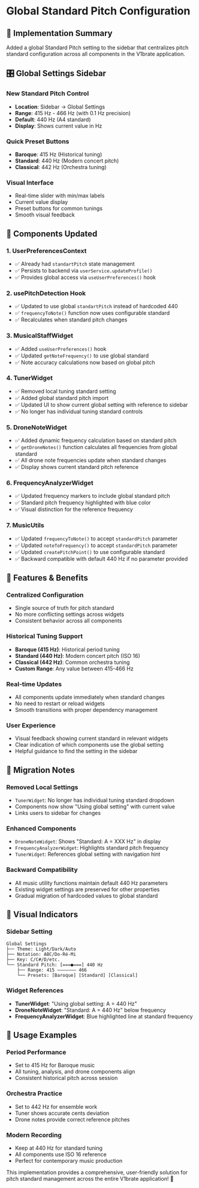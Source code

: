 # Global Standard Pitch Configuration

## 🎵 Implementation Summary

Added a global Standard Pitch setting to the sidebar that centralizes pitch standard configuration across all components in the V1brate application.

## 🎛️ Global Settings Sidebar

### **New Standard Pitch Control**

- **Location**: Sidebar → Global Settings
- **Range**: 415 Hz - 466 Hz (with 0.1 Hz precision)
- **Default**: 440 Hz (A4 standard)
- **Display**: Shows current value in Hz

### **Quick Preset Buttons**

- **Baroque**: 415 Hz (Historical tuning)
- **Standard**: 440 Hz (Modern concert pitch)
- **Classical**: 442 Hz (Orchestra tuning)

### **Visual Interface**

- Real-time slider with min/max labels
- Current value display
- Preset buttons for common tunings
- Smooth visual feedback

## 🔧 Components Updated

### **1. UserPreferencesContext**

- ✅ Already had `standartPitch` state management
- ✅ Persists to backend via `userService.updateProfile()`
- ✅ Provides global access via `useUserPreferences()` hook

### **2. usePitchDetection Hook**

- ✅ Updated to use global `standartPitch` instead of hardcoded 440
- ✅ `frequencyToNote()` function now uses configurable standard
- ✅ Recalculates when standard pitch changes

### **3. MusicalStaffWidget**

- ✅ Added `useUserPreferences()` hook
- ✅ Updated `getNoteFrequency()` to use global standard
- ✅ Note accuracy calculations now based on global pitch

### **4. TunerWidget**

- ✅ Removed local tuning standard setting
- ✅ Added global standard pitch import
- ✅ Updated UI to show current global setting with reference to sidebar
- ✅ No longer has individual tuning standard controls

### **5. DroneNoteWidget**

- ✅ Added dynamic frequency calculation based on standard pitch
- ✅ `getDroneNotes()` function calculates all frequencies from global standard
- ✅ All drone note frequencies update when standard changes
- ✅ Display shows current standard pitch reference

### **6. FrequencyAnalyzerWidget**

- ✅ Updated frequency markers to include global standard pitch
- ✅ Standard pitch frequency highlighted with blue color
- ✅ Visual distinction for the reference frequency

### **7. MusicUtils**

- ✅ Updated `frequencyToNote()` to accept `standardPitch` parameter
- ✅ Updated `noteToFrequency()` to accept `standardPitch` parameter
- ✅ Updated `createPitchPoint()` to use configurable standard
- ✅ Backward compatible with default 440 Hz if no parameter provided

## 🎯 Features & Benefits

### **Centralized Configuration**

- Single source of truth for pitch standard
- No more conflicting settings across widgets
- Consistent behavior across all components

### **Historical Tuning Support**

- **Baroque (415 Hz)**: Historical period tuning
- **Standard (440 Hz)**: Modern concert pitch (ISO 16)
- **Classical (442 Hz)**: Common orchestra tuning
- **Custom Range**: Any value between 415-466 Hz

### **Real-time Updates**

- All components update immediately when standard changes
- No need to restart or reload widgets
- Smooth transitions with proper dependency management

### **User Experience**

- Visual feedback showing current standard in relevant widgets
- Clear indication of which components use the global setting
- Helpful guidance to find the setting in the sidebar

## 🔄 Migration Notes

### **Removed Local Settings**

- `TunerWidget`: No longer has individual tuning standard dropdown
- Components now show "Using global setting" with current value
- Links users to sidebar for changes

### **Enhanced Components**

- `DroneNoteWidget`: Shows "Standard: A = XXX Hz" in display
- `FrequencyAnalyzerWidget`: Highlights standard pitch frequency
- `TunerWidget`: References global setting with navigation hint

### **Backward Compatibility**

- All music utility functions maintain default 440 Hz parameters
- Existing widget settings are preserved for other properties
- Gradual migration of hardcoded values to global standard

## 🎨 Visual Indicators

### **Sidebar Setting**

```
Global Settings
├── Theme: Light/Dark/Auto
├── Notation: ABC/Do-Ré-Mi
├── Key: C/C#/D/etc.
└── Standard Pitch: [===●===] 440 Hz
    ├── Range: 415 ——————— 466
    └── Presets: [Baroque] [Standard] [Classical]
```

### **Widget References**

- **TunerWidget**: "Using global setting: A = 440 Hz"
- **DroneNoteWidget**: "Standard: A = 440 Hz" below frequency
- **FrequencyAnalyzerWidget**: Blue highlighted line at standard frequency

## 🚀 Usage Examples

### **Period Performance**

- Set to 415 Hz for Baroque music
- All tuning, analysis, and drone components align
- Consistent historical pitch across session

### **Orchestra Practice**

- Set to 442 Hz for ensemble work
- Tuner shows accurate cents deviation
- Drone notes provide correct reference pitches

### **Modern Recording**

- Keep at 440 Hz for standard tuning
- All components use ISO 16 reference
- Perfect for contemporary music production

This implementation provides a comprehensive, user-friendly solution for pitch standard management across the entire V1brate application! 🎵
